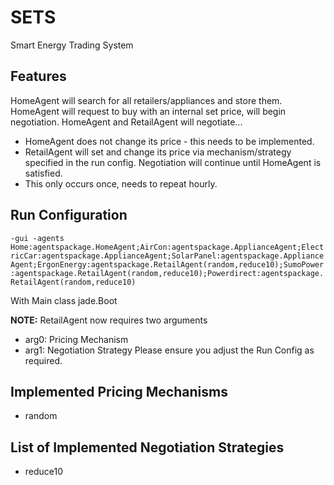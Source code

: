 # SETS
Smart Energy Trading System

## Features
HomeAgent will search for all retailers/appliances and store them.
HomeAgent will request to buy with an internal set price, will begin negotiation.
HomeAgent and RetailAgent will negotiate...
* HomeAgent does not change its price - this needs to be implemented.
* RetailAgent will set and change its price via mechanism/strategy specified in the run config.
Negotiation will continue until HomeAgent is satisfied.
* This only occurs once, needs to repeat hourly.

## Run Configuration
`-gui -agents Home:agentspackage.HomeAgent;AirCon:agentspackage.ApplianceAgent;ElectricCar:agentspackage.ApplianceAgent;SolarPanel:agentspackage.ApplianceAgent;ErgonEnergy:agentspackage.RetailAgent(random,reduce10);SumoPower:agentspackage.RetailAgent(random,reduce10);Powerdirect:agentspackage.RetailAgent(random,reduce10)`

With Main class jade.Boot

**NOTE:** RetailAgent now requires two arguments
* arg0: Pricing Mechanism
* arg1: Negotiation Strategy
Please ensure you adjust the Run Config as required.

## Implemented Pricing Mechanisms
* random

## List of Implemented Negotiation Strategies
* reduce10


